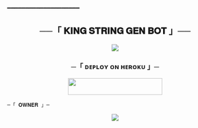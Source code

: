 ━━━━━━━━━━━━━━━━━━━━

<h2 align="center">
    ──「 𝐊𝐈𝐍𝐆 𝐒𝐓𝐑𝐈𝐍𝐆 𝐆𝐄𝐍 𝐁𝐎𝐓 」──
</h2>

<p align="center">
  <img src="https://telegra.ph/file/64e4440d641998b4d9749.jpg">
</p>


<h3 align="center">
    ─「 ᴅᴇᴩʟᴏʏ ᴏɴ ʜᴇʀᴏᴋᴜ 」─
</h3>

<p align="center"><a href="https://dashboard.heroku.com/new?template=https://github.com/KING0712/KING_STRING_GEN_BOT/tree/master"> <img src="https://img.shields.io/badge/Deploy%20On%20Heroku-black?style=for-the-badge&logo=heroku" width="220" height="38.45"/></a></p>


    ─「 𝐎𝐖𝐍𝐄𝐑 」─
</h3>

<p align="center">
<a href="https://telegram.me/l_MR_ll_KING_l"><img src="https://img.shields.io/badge/-TELEGRAM%20ID-black.svg?style=for-the-badge&logo=Telegram"></a>
</p>
